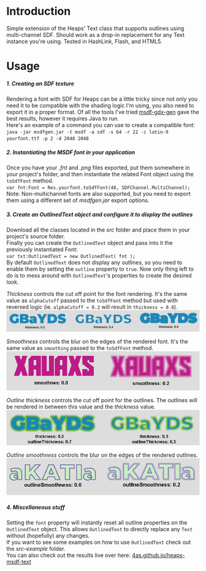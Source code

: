 # Introduction
Simple extension of the Heaps' Text class that supports outlines using multi-channel SDF. Should work as a drop-in replacement for any Text instance you're using. Tested in HashLink, Flash, and HTML5.  
  
# Usage  
##### 1. Creating an SDF texture  
Rendering a font with SDF for Heaps can be a little tricky since not only you need it to be compatible with the shading logic I'm using, you also need to export it in a proper format. Of all the tools I've tried [msdf-gdx-gen](https://github.com/maltaisn/msdf-gdx-gen) gave the best results, however it requires Java to run.  
Here's an example of a command you can use to create a compatible font:  
`java -jar msdfgen.jar -t msdf -a sdf -s 64 -r 22 -c latin-9 yourfont.ttf -p 2 -d 2048 2048`  
  
##### 2. Instantiating the MSDF font in your application  
Once you have your *.fnt* and *.png* files exported, put them somewhere in your project's folder, and then instantiate the related Font object using the `toSdfFont` method.  
`var fnt:Font = Res.yourfont.toSdfFont(48, SDFChannel.MultiChannel);`  
Note: Non-multichannel fonts are also supported, but you need to export them using a different set of *msdfgen.jar* export options.  
  
##### 3. Create an OutlinedText object and configure it to display the outlines  
Download all the classes located in the *src* folder and place them in your project's source folder.  
Finally you can create the `OutlinedText` object and pass into it the previously instantiated Font:  
`var txt:OutlinedText = new OutlinedText( fnt );`  
By default `OutlinedText` does not display any outlines, so you need to enable them by setting the `outline` property to `true`. Now only thing left to do is to mess around with `OutlinedText`'s properties to create the desired look.  
  
*Thickness* controls the cut off point for the font rendering. It's the same value as `alphaCutoff` passed to the `toSdfFont` method but used with reversed logic (ie. `alphaCutoff = 0.2` will result in `thickness = 0.8`).  
![Thickness example!](/docs/thickness.png)  
  
*Smoothness* controls the blur on the edges of the rendered font. It's the same value as `smoothing` passed to the `toSdfFont` method.  
![Smoothness example!](/docs/smoothness.png)  
  
*Outline thickness* controls the cut off point for the outlines. The outlines will be rendered in between this value and the *thickness* value.  
![Outline thickness example!](/docs/outlineThickness.png)  
  
*Outline smoothness* controls the blur on the edges of the rendered outlines.  
![Outline smoothness example!](/docs/outlineSmoothness.png)  
  
##### 4. Miscellaneous stuff  
Setting the `font` property will instantly reset all outline properties on the `OutlinedText` object. This allows `OutlinedText` to directly replace any `Text` without (hopefully) any changes.  
If you want to see some examples on how to use `OutlinedText` check out the *src-example* folder.  
You can also check out the results live over here: [4as.github.io/heaps-msdf-text](https://4as.github.io/heaps-msdf-text/)  